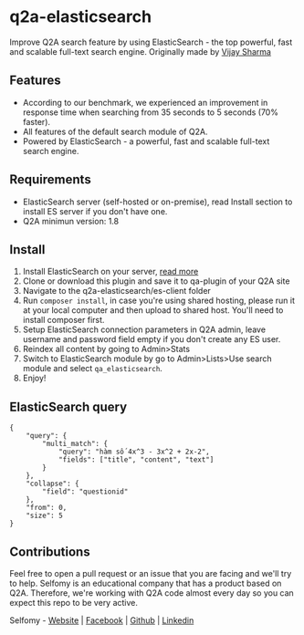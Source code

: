 # q2a-elasticsearch
Improve Q2A search feature by using ElasticSearch - the top powerful, fast and scalable full-text search engine.
Originally made by [Vijay Sharma](https://github.com/vijsha79/q2a-elasticsearch)

## Features
- According to our benchmark, we experienced an improvement in response time when searching from 35 seconds to 5 seconds (70% faster).
- All features of the default search module of Q2A. 
- Powered by ElasticSearch - a powerful, fast and scalable full-text search engine. 

## Requirements
- ElasticSearch server (self-hosted or on-premise), read Install section to install ES server if you don't have one. 
- Q2A minimun version: 1.8

## Install
1. Install ElasticSearch on your server, [read more](https://www.elastic.co/guide/en/elasticsearch/reference/current/install-elasticsearch.html)
2. Clone or download this plugin and save it to qa-plugin of your Q2A site
3. Navigate to the q2a-elasticsearch/es-client folder
4. Run ```composer install```, in case you're using shared hosting, please run it at your local computer and then upload to shared host. You'll need to install composer first.
5. Setup ElasticSearch connection parameters in Q2A admin, leave username and password field empty if you don't create any ES user. 
6. Reindex all content by going to Admin>Stats
7. Switch to ElasticSearch module by go to Admin>Lists>Use search module and select ```qa_elasticsearch```.
8. Enjoy!

## ElasticSearch query
```
{
    "query": {
        "multi_match": {
            "query": "hàm số 4x^3 - 3x^2 + 2x-2",
            "fields": ["title", "content", "text"]
        }
    },
    "collapse": {
        "field": "questionid"
    },
    "from": 0,
    "size": 5
}
```

## Contributions
Feel free to open a pull request or an issue that you are facing and we'll try to help.
Selfomy is an educational company that has a product based on Q2A. Therefore, we're working with Q2A code almost every day so you can expect this repo to be very active.

Selfomy - [Website](https://selfomy.com) | [Facebook](https://facebook.com/selfomy) | [Github](https://github.com/selfomy) | [Linkedin](https://www.linkedin.com/company/selfomy)
